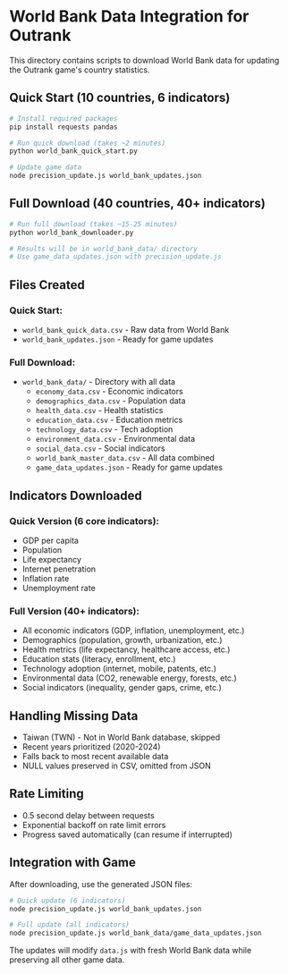 # World Bank Data Integration for Outrank

This directory contains scripts to download World Bank data for updating the Outrank game's country statistics.

## Quick Start (10 countries, 6 indicators)

```bash
# Install required packages
pip install requests pandas

# Run quick download (takes ~2 minutes)
python world_bank_quick_start.py

# Update game data
node precision_update.js world_bank_updates.json
```

## Full Download (40 countries, 40+ indicators)

```bash
# Run full download (takes ~15-25 minutes)
python world_bank_downloader.py

# Results will be in world_bank_data/ directory
# Use game_data_updates.json with precision_update.js
```

## Files Created

### Quick Start:
- `world_bank_quick_data.csv` - Raw data from World Bank
- `world_bank_updates.json` - Ready for game updates

### Full Download:
- `world_bank_data/` - Directory with all data
  - `economy_data.csv` - Economic indicators
  - `demographics_data.csv` - Population data
  - `health_data.csv` - Health statistics
  - `education_data.csv` - Education metrics
  - `technology_data.csv` - Tech adoption
  - `environment_data.csv` - Environmental data
  - `social_data.csv` - Social indicators
  - `world_bank_master_data.csv` - All data combined
  - `game_data_updates.json` - Ready for game updates

## Indicators Downloaded

### Quick Version (6 core indicators):
- GDP per capita
- Population
- Life expectancy
- Internet penetration
- Inflation rate
- Unemployment rate

### Full Version (40+ indicators):
- All economic indicators (GDP, inflation, unemployment, etc.)
- Demographics (population, growth, urbanization, etc.)
- Health metrics (life expectancy, healthcare access, etc.)
- Education stats (literacy, enrollment, etc.)
- Technology adoption (internet, mobile, patents, etc.)
- Environmental data (CO2, renewable energy, forests, etc.)
- Social indicators (inequality, gender gaps, crime, etc.)

## Handling Missing Data

- Taiwan (TWN) - Not in World Bank database, skipped
- Recent years prioritized (2020-2024)
- Falls back to most recent available data
- NULL values preserved in CSV, omitted from JSON

## Rate Limiting

- 0.5 second delay between requests
- Exponential backoff on rate limit errors
- Progress saved automatically (can resume if interrupted)

## Integration with Game

After downloading, use the generated JSON files:

```bash
# Quick update (6 indicators)
node precision_update.js world_bank_updates.json

# Full update (all indicators)
node precision_update.js world_bank_data/game_data_updates.json
```

The updates will modify `data.js` with fresh World Bank data while preserving all other game data.